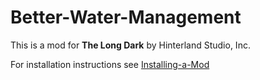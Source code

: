 # Better-Water-Management


This is a mod for **The Long Dark** by Hinterland Studio, Inc.



For installation instructions see [Installing-a-Mod](https://github.com/WulfMarius/ModComponent/wiki/Installing-a-Mod)
